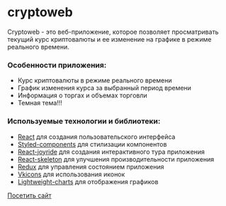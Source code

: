 # cryptoweb
Cryptoweb - это веб-приложение, которое позволяет просматривать текущий курс криптовалюты и ее изменение на графике в режиме реального времени. 

### Особенности приложения:
- Курс криптовалюты в режиме реального времени
- График изменения курса за выбранный период времени
- Информация о торгах и объемах торговли
- Темная тема!!!

### Используемые технологии и библиотеки:
- <a href='https://github.com/facebook/react'>React</a> для создания пользовательского интерфейса
- <a href='https://github.com/styled-components/styled-components'>Styled-components</a> для стилизации компонентов
- <a href='https://github.com/gilbarbara/react-joyride'>React-joyride</a> для создания интерактивного тура приложения
- <a href='https://github.com/dvtng/react-loading-skeleton'>React-skeleton</a> для улучшения производительности приложения
- <a href='https://github.com/reduxjs/redux'>Redux</a> для управления состоянием приложения
- <a href='https://github.com/VKCOM/icons'>Vkicons</a> для использования иконок
- <a href='https://github.com/tradingview/lightweight-charts'>Lightweight-charts</a> для отображения графиков

<a href='https://sxndwl.github.io'>Посетить сайт</a>
